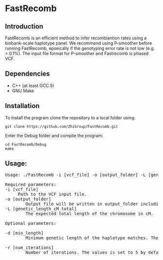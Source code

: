 # FastRecomb

## Introduction
FastRecomb is an efficient method to infer recombiantion rates using a biobank-scale haplotype panel. We recommend using P-smoother before running FastRecomb, epseically if the genotyping error rate is not low (e.g. > 0.1%).  The input file format for P-smoother and Fastrecomb is phased VCF.

## Dependencies
- C++ (at least GCC 5)  
- GNU Make  

## Installation
To install the program clone the repository to a local folder using:

`git clone https://github.com/ZhiGroup/FastRecomb.git`

Enter the Debug folder and compile the program:

`cd FastRecomb/Debug`  
`make`


## Usage:

<pre>
Usage: ./FastRecomb -i [vcf_file] -o [output_folder] -L [genetic_length_cM_total] -d [min_length] -r [num_iterations]

Required parameters:
-i [vcf_file]
     Path to the VCF input file.
-o [output_folder]
        Output file will be written in output_folder including any intermediate file.
-L [genetic_length_cM_total]
        The expected total length of the chromosome in cM.

Optional parameters:

-d [min_length]
        Minimum genetic length of the haplotype matches. The minium length is 0.5 cM by default.

-r [num_iterations]
        Number of iterations. The values is set to 5 by default.

 </pre>


